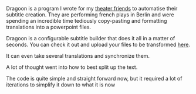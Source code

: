 Dragoon is a program I wrote for my [theater friends](https://theaterimnu.de/) to automatise their subtitle creation. They are performing french plays in Berlin and were spending an incredible time tediously copy-pasting and formatting translations into a powerpoint files.

Dragoon is a configurable subtitle builder that does it all in a matter of seconds. You can check it out and upload your files to be transformed [here](http://www.dragoon.eu/). 

It can even take several translations and synchronize them.


A lot of thought went into how to best split up the text.

The code is quite simple and straight forward now, but it required a lot of iterations to simplify it down to what it is now
